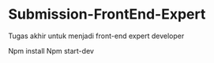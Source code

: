 # Submission-FrontEnd-Expert
Tugas akhir untuk menjadi front-end expert developer

Npm install
Npm start-dev
